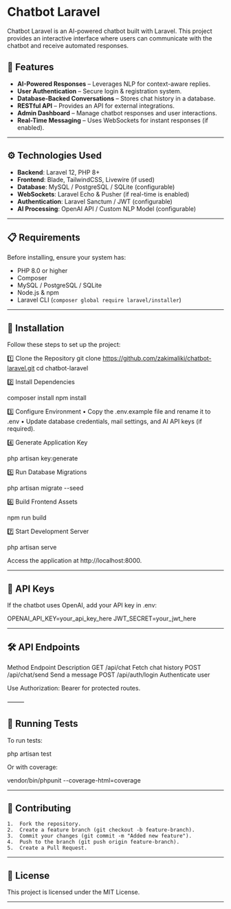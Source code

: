 # Chatbot Laravel

Chatbot Laravel is an AI-powered chatbot built with Laravel. This project provides an interactive interface where users can communicate with the chatbot and receive automated responses.

## 📌 Features

- **AI-Powered Responses** – Leverages NLP for context-aware replies.
- **User Authentication** – Secure login & registration system.
- **Database-Backed Conversations** – Stores chat history in a database.
- **RESTful API** – Provides an API for external integrations.
- **Admin Dashboard** – Manage chatbot responses and user interactions.
- **Real-Time Messaging** – Uses WebSockets for instant responses (if enabled).

---

## ⚙️ Technologies Used

- **Backend**: Laravel 12, PHP 8+
- **Frontend**: Blade, TailwindCSS, Livewire (if used)
- **Database**: MySQL / PostgreSQL / SQLite (configurable)
- **WebSockets**: Laravel Echo & Pusher (if real-time is enabled)
- **Authentication**: Laravel Sanctum / JWT (configurable)
- **AI Processing**: OpenAI API / Custom NLP Model (configurable)

---

## 📋 Requirements

Before installing, ensure your system has:

- PHP 8.0 or higher
- Composer
- MySQL / PostgreSQL / SQLite
- Node.js & npm
- Laravel CLI (`composer global require laravel/installer`)

---

## 🚀 Installation

Follow these steps to set up the project:

1️⃣ Clone the Repository
git clone https://github.com/zakimaliki/chatbot-laravel.git
cd chatbot-laravel

2️⃣ Install Dependencies

composer install
npm install

3️⃣ Configure Environment
	•	Copy the .env.example file and rename it to .env
	•	Update database credentials, mail settings, and AI API keys (if required).

4️⃣ Generate Application Key

php artisan key:generate

5️⃣ Run Database Migrations

php artisan migrate --seed

6️⃣ Build Frontend Assets

npm run build

7️⃣ Start Development Server

php artisan serve

Access the application at http://localhost:8000.

---

## 🔑 API Keys

If the chatbot uses OpenAI, add your API key in .env:

OPENAI_API_KEY=your_api_key_here
JWT_SECRET=your_jwt_here

---

## 🛠️ API Endpoints

Method	Endpoint	Description
GET	/api/chat	Fetch chat history
POST	/api/chat/send	Send a message
POST	/api/auth/login	Authenticate user

Use Authorization: Bearer <token> for protected routes.

⸻

## 🧪 Running Tests

To run tests:

php artisan test

Or with coverage:

vendor/bin/phpunit --coverage-html=coverage



---

## 🤝 Contributing
	1.	Fork the repository.
	2.	Create a feature branch (git checkout -b feature-branch).
	3.	Commit your changes (git commit -m "Added new feature").
	4.	Push to the branch (git push origin feature-branch).
	5.	Create a Pull Request.

---

## 📜 License

This project is licensed under the MIT License.

---
